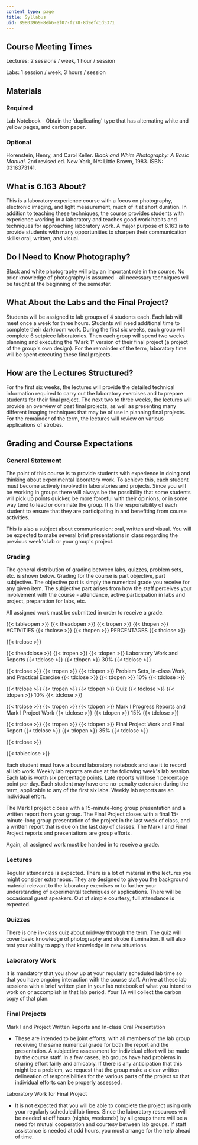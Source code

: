 ```yaml
---
content_type: page
title: Syllabus
uid: 89803969-8eb6-ef07-f278-8d9efc1d5371
---
```


Course Meeting Times
--------------------

Lectures: 2 sessions / week, 1 hour / session

Labs: 1 session / week, 3 hours / session

Materials
---------

### Required

Lab Notebook - Obtain the 'duplicating' type that has alternating white and yellow pages, and carbon paper.

### Optional

Horenstein, Henry, and Carol Keller. _Black and White Photography: A Basic Manual_. 2nd revised ed. New York, NY: Little Brown, 1983. ISBN: 0316373141.

What is 6.163 About?
--------------------

This is a laboratory experience course with a focus on photography, electronic imaging, and light measurement, much of it at short duration. In addition to teaching these techniques, the course provides students with experience working in a laboratory and teaches good work habits and techniques for approaching laboratory work. A major purpose of 6.163 is to provide students with many opportunities to sharpen their communication skills: oral, written, and visual.

Do I Need to Know Photography?
------------------------------

Black and white photography will play an important role in the course. No prior knowledge of photography is assumed - all necessary techniques will be taught at the beginning of the semester.

What About the Labs and the Final Project?
------------------------------------------

Students will be assigned to lab groups of 4 students each. Each lab will meet once a week for three hours. Students will need additional time to complete their darkroom work. During the first six weeks, each group will complete 6 setpiece laboratories. Then each group will spend two weeks planning and executing the "Mark 1" version of their final project (a project of the group's own design). For the remainder of the term, laboratory time will be spent executing these final projects.

How are the Lectures Structured?
--------------------------------

For the first six weeks, the lectures will provide the detailed technical information required to carry out the laboratory exercises and to prepare students for their final project. The next two to three weeks, the lectures will provide an overview of past final projects, as well as presenting many different imaging techniques that may be of use in planning final projects. For the remainder of the term, the lectures will review on various applications of strobes.

Grading and Course Expectations
-------------------------------

### General Statement

The point of this course is to provide students with experience in doing and thinking about experimental laboratory work. To achieve this, each student must become actively involved in laboratories and projects. Since you will be working in groups there will always be the possibility that some students will pick up points quicker, be more forceful with their opinions, or in some way tend to lead or dominate the group. It is the responsibility of each student to ensure that they are participating in and benefiting from course activities.

This is also a subject about communication: oral, written and visual. You will be expected to make several brief presentations in class regarding the previous week's lab or your group's project.

### Grading

The general distribution of grading between labs, quizzes, problem sets, etc. is shown below. Grading for the course is part objective, part subjective. The objective part is simply the numerical grade you receive for any given item. The subjective part arises from how the staff perceives your involvement with the course - attendance, active participation in labs and project, preparation for labs, etc.

All assigned work must be submitted in order to receive a grade.

{{< tableopen >}}
{{< theadopen >}}
{{< tropen >}}
{{< thopen >}}
ACTIVITIES
{{< thclose >}}
{{< thopen >}}
PERCENTAGES
{{< thclose >}}

{{< trclose >}}

{{< theadclose >}}
{{< tropen >}}
{{< tdopen >}}
Laboratory Work and Reports
{{< tdclose >}}
{{< tdopen >}}
30%
{{< tdclose >}}

{{< trclose >}}
{{< tropen >}}
{{< tdopen >}}
Problem Sets, In-class Work, and Practical Exercise
{{< tdclose >}}
{{< tdopen >}}
10%
{{< tdclose >}}

{{< trclose >}}
{{< tropen >}}
{{< tdopen >}}
Quiz
{{< tdclose >}}
{{< tdopen >}}
10%
{{< tdclose >}}

{{< trclose >}}
{{< tropen >}}
{{< tdopen >}}
Mark I Progress Reports and Mark I Project Work
{{< tdclose >}}
{{< tdopen >}}
15%
{{< tdclose >}}

{{< trclose >}}
{{< tropen >}}
{{< tdopen >}}
Final Project Work and Final Report
{{< tdclose >}}
{{< tdopen >}}
35%
{{< tdclose >}}

{{< trclose >}}

{{< tableclose >}}

Each student must have a bound laboratory notebook and use it to record all lab work. Weekly lab reports are due at the following week's lab session. Each lab is worth six percentage points. Late reports will lose 1 percentage point per day. Each student may have one no-penalty extension during the term, applicable to any of the first six labs. Weekly lab reports are an individual effort.

The Mark I project closes with a 15-minute-long group presentation and a written report from your group. The Final Project closes with a final 15-minute-long group presentation of the project in the last week of class, and a written report that is due on the last day of classes. The Mark I and Final Project reports and presentations are group efforts.

Again, all assigned work must be handed in to receive a grade.

### Lectures

Regular attendance is expected. There is a lot of material in the lectures you might consider extraneous. They are designed to give you the background material relevant to the laboratory exercises or to further your understanding of experimental techniques or applications. There will be occasional guest speakers. Out of simple courtesy, full attendance is expected.

### Quizzes

There is one in-class quiz about midway through the term. The quiz will cover basic knowledge of photography and strobe illumination. It will also test your ability to apply that knowledge in new situations.

### Laboratory Work

It is mandatory that you show up at your regularly scheduled lab time so that you have ongoing interaction with the course staff. Arrive at these lab sessions with a brief written plan in your lab notebook of what you intend to work on or accomplish in that lab period. Your TA will collect the carbon copy of that plan.

### Final Projects

Mark I and Project Written Reports and In-class Oral Presentation

*   These are intended to be joint efforts, with all members of the lab group receiving the same numerical grade for both the report and the presentation. A subjective assessment for individual effort will be made by the course staff. In a few cases, lab groups have had problems in sharing effort fairly and amicably. If there is any anticipation that this might be a problem, we request that the group make a clear written delineation of responsibilities for the various parts of the project so that individual efforts can be properly assessed.

Laboratory Work for Final Project

*   It is not expected that you will be able to complete the project using only your regularly scheduled lab times. Since the laboratory resources will be needed at off hours (nights, weekends) by all groups there will be a need for mutual cooperation and courtesy between lab groups. If staff assistance is needed at odd hours, you must arrange for the help ahead of time.